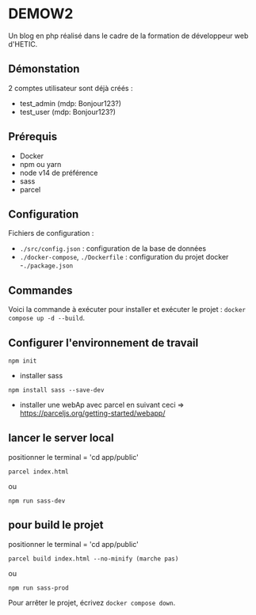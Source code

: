 # DEMOW2
Un blog en php réalisé dans le cadre de la formation de développeur web d'HETIC. 

## Démonstation
2 comptes utilisateur sont déjà créés :
- test_admin (mdp: Bonjour123?)
- test_user (mdp: Bonjour123?)

## Prérequis
- Docker
- npm ou yarn
- node v14 de préférence
- sass
- parcel

## Configuration
Fichiers de configuration :
- `./src/config.json` : configuration de la base de données
- `./docker-compose`, `./Dockerfile` : configuration du projet docker
-`./package.json`

## Commandes
Voici la commande à exécuter pour installer et exécuter le projet : `docker compose up -d --build`.

## Configurer l'environnement de travail

```
npm init
```
- installer sass 
```
npm install sass --save-dev
```
- installer une webAp avec parcel en suivant ceci => https://parceljs.org/getting-started/webapp/


## lancer le server local

positionner le terminal  = 'cd app/public'
```
parcel index.html
```
ou
```
npm run sass-dev
```


## pour build le projet 
positionner le terminal  = 'cd app/public'
```
parcel build index.html --no-minify (marche pas)
````
ou
```
npm run sass-prod
```

Pour arrêter le projet, écrivez `docker compose down`.
